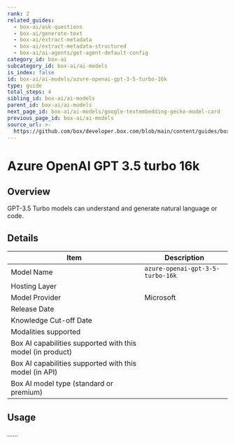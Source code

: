 ```yaml
---
rank: 2
related_guides:
  - box-ai/ask-questions
  - box-ai/generate-text
  - box-ai/extract-metadata
  - box-ai/extract-metadata-structured
  - box-ai/ai-agents/get-agent-default-config
category_id: box-ai
subcategory_id: box-ai/ai-models
is_index: false
id: box-ai/ai-models/azure-openai-gpt-3-5-turbo-16k
type: guide
total_steps: 4
sibling_id: box-ai/ai-models
parent_id: box-ai/ai-models
next_page_id: box-ai/ai-models/google-textembedding-gecko-model-card
previous_page_id: box-ai/ai-models
source_url: >-
  https://github.com/box/developer.box.com/blob/main/content/guides/box-ai/ai-models/azure-openai-gpt-3-5-turbo-16k.md
---
```

# Azure OpenAI GPT 3.5 turbo 16k

## Overview

GPT-3.5 Turbo models can understand and generate natural language or code.

## Details

| Item  | Description |
|-----------|----------|
|Model Name|`azure-openai-gpt-3-5-turbo-16k`|
|Hosting Layer||
|Model Provider|Microsoft|
|Release Date||
|Knowledge Cut-off Date||
|Modalities supported||
|Box AI capabilities supported with this model (in product)||
|Box AI capabilities supported with this model (in API)||
|Box AI model type (standard or premium)||

## Usage

......
